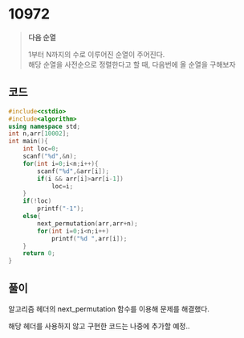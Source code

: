 # 10972

> __다음 순열__
>
> 1부터 N까지의 수로 이루어진 순열이 주어진다.  
> 해당 순열을 사전순으로 정렬한다고 할 때, 다음번에 올 순열을 구해보자  

## 코드

```c++
#include<cstdio>
#include<algorithm>
using namespace std;
int n,arr[10002];
int main(){
    int loc=0;
    scanf("%d",&n);
    for(int i=0;i<n;i++){
        scanf("%d",&arr[i]);
        if(i && arr[i]>arr[i-1])
            loc=i;
    }
    if(!loc)
        printf("-1");
    else{
        next_permutation(arr,arr+n);
        for(int i=0;i<n;i++)
            printf("%d ",arr[i]);
    }
    return 0;
}
```

## 풀이

알고리즘 헤더의 next_permutation 함수를 이용해 문제를 해결했다.

해당 헤더를 사용하지 않고 구현한 코드는 나중에 추가할 예정..  
